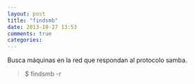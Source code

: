 ```yaml
---
layout: post
title: "findsmb"
date: 2013-10-27 13:53
comments: true
categories: 
---
```

Busca máquinas en la red que respondan al protocolo samba.

>$ findsmb -r

